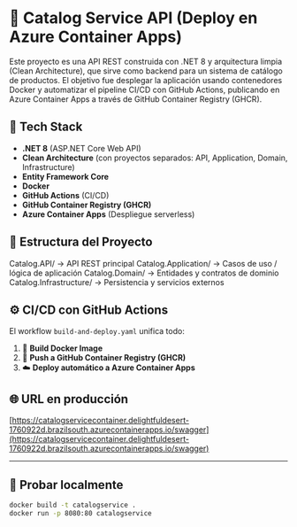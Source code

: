 # 🛒 Catalog Service API (Deploy en Azure Container Apps)

Este proyecto es una API REST construida con .NET 8 y arquitectura limpia (Clean Architecture), que sirve como backend para un sistema de catálogo de productos.
El objetivo fue desplegar la aplicación usando contenedores Docker y automatizar el pipeline CI/CD con GitHub Actions, publicando en Azure Container Apps a través 
de GitHub Container Registry (GHCR).

## 🚀 Tech Stack

- **.NET 8** (ASP.NET Core Web API)
- **Clean Architecture** (con proyectos separados: API, Application, Domain, Infrastructure)
- **Entity Framework Core**
- **Docker**
- **GitHub Actions** (CI/CD)
- **GitHub Container Registry (GHCR)**
- **Azure Container Apps** (Despliegue serverless)

## 📁 Estructura del Proyecto
Catalog.API/ -> API REST principal
Catalog.Application/ -> Casos de uso / lógica de aplicación
Catalog.Domain/ -> Entidades y contratos de dominio
Catalog.Infrastructure/ -> Persistencia y servicios externos


## ⚙️ CI/CD con GitHub Actions

El workflow `build-and-deploy.yaml` unifica todo:

1. 🔧 **Build Docker Image**
2. 🚀 **Push a GitHub Container Registry (GHCR)**
3. ☁️ **Deploy automático a Azure Container Apps**

## 🌐 URL en producción

[https://catalogservicecontainer.delightfuldesert-1760922d.brazilsouth.azurecontainerapps.io/swagger](https://catalogservicecontainer.delightfuldesert-1760922d.brazilsouth.azurecontainerapps.io/swagger)

---

## 🧪 Probar localmente

```bash
docker build -t catalogservice .
docker run -p 8080:80 catalogservice
